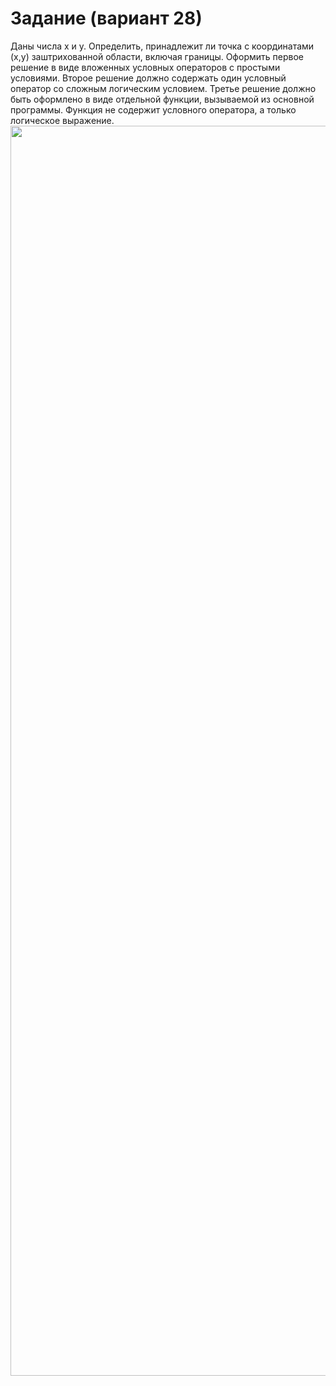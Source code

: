 # Задание (вариант 28)
<div>Даны числа x и y. Определить, принадлежит ли точка с координатами (x,y) заштрихованной области, включая границы.
Оформить первое решение в виде вложенных условных операторов с простыми условиями.
Второе решение должно содержать один условный оператор со сложным логическим условием.
Третье решение должно быть оформлено в виде отдельной функции, вызываемой из основной программы. Функция не содержит условного оператора, а только логическое выражение.</div>

<img width="2000" src="https://github.com/YuriHSE/Laboratory/assets/145991450/f3f72334-7009-4196-bd5e-3e9697da6bbd">
